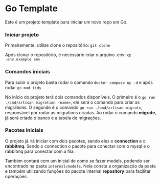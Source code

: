 # Go Template

Este é um projeto template para iniciar um novo repo em Go.

### Iniciar projeto

Primeiramente, utilize clone o repositório:
`git clone `

Após clonar o repositório, é necessário criar o arquivo .env:
`cp .env.example env`

### Comandos iniciais

Para subir o projeto basta rodar o comando `docker compose up -d` e após rodar `go mod tidy`

No início do projeto terá dois comandos disponíveis. O primeiro é o `go run ./cmd/artisan migration -name=`, ele será o comando para criar as migrations. O segundo é o comando `go run ./cmd/artisan migrate`, responsável por rodar as migrations criadas.
Ao rodar o comando **migrate**, já será criado o banco e a tabela de migrações.

### Pacotes iniciais

O projeto já irá iniciar com dois pacotes, sendo eles o **connection** e o **rabbitmq**. Sendo o connection o pacote para conectar com o mysql e o rabbitmq para conectar com a fila.

Também contará com um inicial de como se fazer models, podendo ser encontrado na pasta `internal/models`. Nela consta a organização da pasta e também utilizando funções do pacote internal **repository** para facilitar operações.